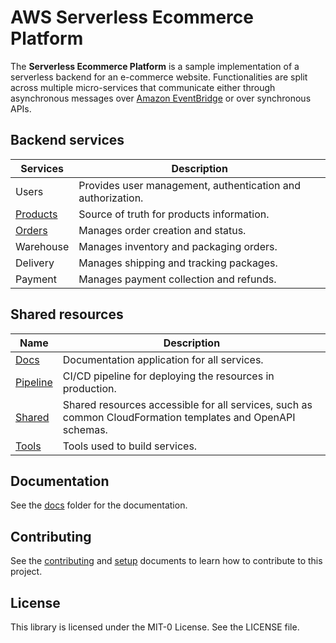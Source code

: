 AWS Serverless Ecommerce Platform
=================================

The __Serverless Ecommerce Platform__ is a sample implementation of a serverless backend for an e-commerce website. Functionalities are split across multiple micro-services that communicate either through asynchronous messages over [Amazon EventBridge](https://aws.amazon.com/eventbridge/) or over synchronous APIs.

## Backend services

|  Services  | Description                               |
|------------|-------------------------------------------|
| Users      | Provides user management, authentication and authorization. |
| [Products](products/) | Source of truth for products information. |
| [Orders](orders/) | Manages order creation and status.        |
| Warehouse  | Manages inventory and packaging orders.   |
| Delivery   | Manages shipping and tracking packages.   |
| Payment    | Manages payment collection and refunds.   |

## Shared resources

| Name       | Description                               |
|------------|-------------------------------------------|
| [Docs](docs/) | Documentation application for all services. |
| [Pipeline](pipeline/) | CI/CD pipeline for deploying the resources in production. |
| [Shared](shared/) | Shared resources accessible for all services, such as common CloudFormation templates and OpenAPI schemas. |
| [Tools](tools/) | Tools used to build services.             |


## Documentation

See the [docs](docs/) folder for the documentation.

## Contributing

See the [contributing](CONTRIBUTING.md) and [setup](docs/setup.md) documents to learn how to contribute to this project.

## License

This library is licensed under the MIT-0 License. See the LICENSE file.
